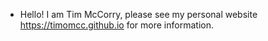- Hello! I am Tim McCorry, please see my personal website https://timomcc.github.io for more information. 
